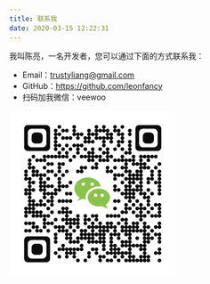```yaml
---
title: 联系我
date: 2020-03-15 12:22:31
---
```


我叫陈亮，一名开发者，您可以通过下面的方式联系我：

- Email：trustyliang@gmail.com
- GitHub：https://github.com/leonfancy
- 扫码加我微信：veewoo

<img src="/images/wechat-qr.png" style="max-width=250px"/>
